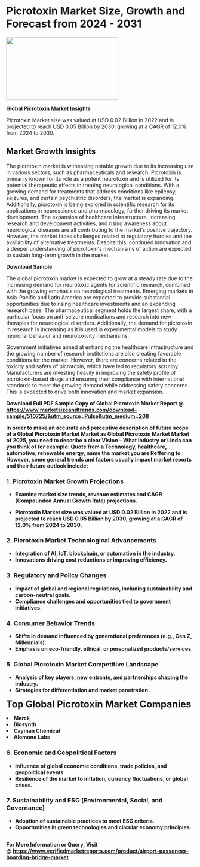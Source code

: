 <H1>Picrotoxin Market Size, Growth and Forecast from 2024 - 2031</H1><img class="aligncenter size-medium wp-image-584254" src="https://thirdeyenews.in/wp-content/uploads/2024/09/Global-Market-Research-300x168.jpeg" alt="" width="300" height="168" /><p><strong>Global&nbsp;<a href="https://www.marketsizeandtrends.com/download-sample/510725/&amp;utm_source=Pulse&amp;utm_medium=208">Picrotoxin Market</a> Insights</strong></p><p>Picrotoxin Market size was valued at USD 0.02 Billion in 2022 and is projected to reach USD 0.05 Billion by 2030, growing at a CAGR of 12.0% from 2024 to 2030.</p><p><h2>Market Growth Insights</h2> <p>The picrotoxin market is witnessing notable growth due to its increasing use in various sectors, such as pharmaceuticals and research. Picrotoxin is primarily known for its role as a potent neurotoxin and is utilized for its potential therapeutic effects in treating neurological conditions. With a growing demand for treatments that address conditions like epilepsy, seizures, and certain psychiatric disorders, the market is expanding. Additionally, picrotoxin is being explored in scientific research for its applications in neuroscience and pharmacology, further driving its market development. The expansion of healthcare infrastructure, increasing research and development activities, and rising awareness about neurological diseases are all contributing to the market’s positive trajectory. However, the market faces challenges related to regulatory hurdles and the availability of alternative treatments. Despite this, continued innovation and a deeper understanding of picrotoxin's mechanisms of action are expected to sustain long-term growth in the market.</p> <p><strong>Download Sample</strong></p> <p>The global picrotoxin market is expected to grow at a steady rate due to the increasing demand for neurotoxic agents for scientific research, combined with the growing emphasis on neurological treatments. Emerging markets in Asia-Pacific and Latin America are expected to provide substantial opportunities due to rising healthcare investments and an expanding research base. The pharmaceutical segment holds the largest share, with a particular focus on anti-seizure medications and research into new therapies for neurological disorders. Additionally, the demand for picrotoxin in research is increasing as it is used in experimental models to study neuronal behavior and neurotoxicity mechanisms.</p> <p>Government initiatives aimed at enhancing the healthcare infrastructure and the growing number of research institutions are also creating favorable conditions for the market. However, there are concerns related to the toxicity and safety of picrotoxin, which have led to regulatory scrutiny. Manufacturers are investing heavily in improving the safety profile of picrotoxin-based drugs and ensuring their compliance with international standards to meet the growing demand while addressing safety concerns. This is expected to drive both innovation and market expansion.</p> <p><strong></p><p><span class=""><strong>Download Full PDF Sample Copy of Global Picrotoxin Market Report</strong> @ <a href="https://www.marketsizeandtrends.com/download-sample/510725/&amp;utm_source=Pulse&amp;utm_medium=208" target="_blank">https://www.marketsizeandtrends.com/download-sample/510725/&amp;utm_source=Pulse&amp;utm_medium=208</a></span></p><p>In order to make an accurate and perceptive description of future scope of a Global&nbsp;Picrotoxin Market Market as Global&nbsp;Picrotoxin Market Market of 2025, you need to describe a clear Vision &ndash; What Industry or Linda can you think of for example: Quote from a Technology, healthcare, automotive, renewable energy, name the market you are Reffering to. However, some general trends and factors usually impact market reports and their future outlook include:</p><h3>1.&nbsp;<strong>Picrotoxin Market Growth Projections</strong></h3><ul><li>Examine market size trends, revenue estimates and CAGR (Compounded Annual Growth Rate) projections.</li><li><p>Picrotoxin Market size was valued at USD 0.02 Billion in 2022 and is projected to reach USD 0.05 Billion by 2030, growing at a CAGR of 12.0% from 2024 to 2030.</p></li></ul><h3>2.&nbsp;<strong>Picrotoxin Market Technological Advancements</strong></h3><ul><li>Integration of AI, IoT, blockchain, or automation in the industry.</li><li>Innovations driving cost reductions or improving efficiency.</li></ul><h3>3.&nbsp;<strong>Regulatory and Policy Changes</strong></h3><ul><li>Impact of global and regional regulations, including sustainability and carbon-neutral goals.</li><li>Compliance challenges and opportunities tied to government initiatives.</li></ul><h3>4.&nbsp;<strong>Consumer Behavior Trends</strong></h3><ul><li>Shifts in demand influenced by generational preferences (e.g., Gen Z, Millennials).</li><li>Emphasis on eco-friendly, ethical, or personalized products/services.</li></ul><h3>5.&nbsp;<strong>Global Picrotoxin Market Competitive Landscape</strong></h3><ul><li>Analysis of key players, new entrants, and partnerships shaping the industry.</li><li>Strategies for differentiation and market penetration.</li></ul><p data-pm-slice="1 1 []"><span style="color: inherit; font-family: inherit; font-size: 25px;">Top Global Picrotoxin Market Companies</span></p><div class="" data-test-id=""><p><li>Merck</li><li> Biosynth</li><li> Cayman Chemical</li><li> Alomone Labs</li></p></div><h3>6.&nbsp;<strong>Economic and Geopolitical Factors</strong></h3><ul><li>Influence of global economic conditions, trade policies, and geopolitical events.</li><li>Resilience of the market to inflation, currency fluctuations, or global crises.</li></ul><h3>7.&nbsp;<strong>Sustainability and ESG (Environmental, Social, and Governance)</strong></h3><ul><li>Adoption of sustainable practices to meet ESG criteria.</li><li>Opportunities in green technologies and circular economy principles.</li></ul><h2><strong style="font-size: 14px;">For More Information or Query, Visit @&nbsp;</strong><a style="background-color: #ffffff; font-size: 14px;" href="https://www.marketsizeandtrends.com/report/picrotoxin-market/" target="_blank">https://www.verifiedmarketreports.com/product/airport-passenger-boarding-bridge-market</a></h2>
